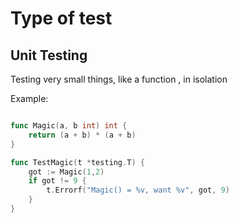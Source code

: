 # Type of test

## Unit Testing

Testing very small things, like a function , in isolation

Example:
```go

func Magic(a, b int) int {
    return (a + b) * (a + b)
}

func TestMagic(t *testing.T) {
    got := Magic(1,2)
    if got != 9 {
        t.Errorf("Magic() = %v, want %v", got, 9)
    }
}
```